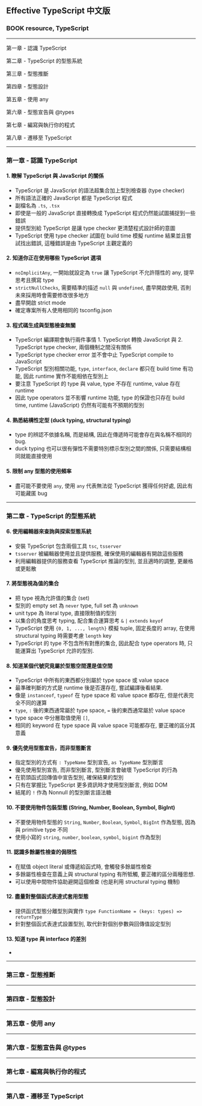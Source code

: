 ## Effective TypeScript 中文版 

### BOOK resource, TypeScript

---

第一章 - 認識 TypeScript

第二章 - TypeScript 的型態系統

第三章 - 型態推斷

第四章 - 型態設計

第五章 - 使用 any

第六章 - 型態宣告與 @types

第七章 - 編寫與執行你的程式

第八章 - 遷移至 TypeScript

---

### 第一章 - 認識 TypeScript

#### 1. 瞭解 TypeScript 與 JavaScript 的關係
- TypeScript 是 JavaScript 的語法超集合加上型別檢查器 (type checker)
- 所有語法正確的 JavaScript 都是 TypeScript 程式
- 副檔名為 `.ts`, `.tsx`
- 即使是一般的 JavaScript 直接轉換成 TypeScript 程式仍然能試圖捕捉到一些錯誤
- 提供型別給 TypeScript 是讓 type checker 更清楚程式設計師的意圖
- TypeScript 使用 type checker 試圖在 build time 模擬 runtime 結果並且嘗試找出錯誤, 這種錯誤是由 TypeScript 主觀定義的

#### 2. 知道你正在使用哪些 TypeScript 選項
- `noImplicitAny`, 一開始就設定為 `true` 讓 TypeScript 不允許隱性的 any, 提早思考且撰寫 type
- `strictNullChecks`, 需要精準的描述 `null` 與 `undefined`, 盡早開啟使用, 否則未來採用時會需要修改很多地方
- 盡早開啟 strict mode
- 確定專案所有人使用相同的 tsconfig.json 

#### 3. 程式碼生成與型態檢查無關
- TypeScript 編譯期會執行兩件事情 1. TypeScript 轉換 JavaScript 與 2. TypeScript type checker, 兩個機制之間沒有關係
- TypeScript type checker error 並不會中止 TypeScript compile to JavaScript
- TypeScript 型別相關功能, `type`, `interface`, `declare` 都只在 build time 有功能, 因此 runtime 實作不能相依在型別上
- 要注意 TypeScript 的 type 與 value, type 不存在 runtime, value 存在 runtime
- 因此 type operators 並不影響 runtime 功能, type 的保證也只存在 build time, runtime (JavaScript) 仍然有可能有不預期的型別

#### 4. 熟悉結構性定型 (duck typing, structural typing)
- type 的辨認不依據名稱, 而是結構, 因此在傳遞時可能會存在與名稱不相同的 bug.
- duck typing 也可以很有彈性不需要特別標示型別之間的關係, 只需要結構相同就能直接使用

#### 5. 限制 any 型態的使用頻率
- 盡可能不要使用 `any`, 使用 `any` 代表無法從 TypeScript 獲得任何好處, 因此有可能藏匿 bug

---

### 第二章 - TypeScript 的型態系統

#### 6. 使用編輯器來查詢與探索型態系統
- 安裝 TypeScript 包含兩個工具 `tsc`, `tsserver`
- `tsserver` 被編輯器使用並且提供服務, 確保使用的編輯器有開啟這些服務
- 利用編輯器提供的服務查看 TypeScript 推論的型別, 並且適時的調整, 更嚴格或更鬆散

#### 7. 將型態視為值的集合
- 把 type 視為允許值的集合 (set)
- 型別的 empty set 為 `never` type, full set 為 `unknown`
- unit type 為 literal type, 直接限制值的型別
- 以集合的角度思考 typing, 配合集合運算思考 `&` `|` `extends` `keyof`
- TypeScript 使用 `{0, 1, ..., length}` 模擬 tuple, 固定長度的 array, 在使用 structural typing 時需要考慮 `length` key
- TypeScript 的 type 不包含所有對應的集合, 因此配合 type operators 時, 只能運算出 TypeScript 允許的型別. 

#### 8. 知道某個代號究竟屬於型態空間還是值空間
- TypeScript 中所有的東西都分別屬於 type space 或 value space
- 最準確判斷的方式是 runtime 後是否還存在, 嘗試編譯後看結果.
- 像是 `instanceof`, `typeof` 在 type space 和 value space 都存在, 但是代表完全不同的運算
- `type`, `:` 後的東西通常屬於 type space, `=` 後的東西通常屬於 value space
- type space 中分層取值使用 `[]`,
- 相同的 keyword 在 type space 與 value space 可能都存在, 要正確的區分其意義

#### 9. 優先使用型態宣告，而非型態斷言
- 指定型別的方式有 `: TypeName` 型別宣告, `as TypeName` 型別斷言
- 優先使用型別宣告, 而非型別斷言, 型別斷言會破壞 TypeScript 的行為
- 在箭頭函式回傳值中宣告型別, 確保結果的型別
- 只有在掌握比 TypeScript 更多資訊時才使用型別斷言, 例如 DOM
- 結尾的 `!` 作為 Nonnull 的型別斷言語法糖

#### 10. 不要使用物件包裝型態 (String, Number, Boolean, Symbol, BigInt)
- 不要使用物件型態的 `String`, `Number`, `Boolean`, `Symbol`, `BigInt` 作為型態, 因為與 primitive type 不同
- 使用小寫的 `string`, `number`, `boolean`, `symbol`, `bigint` 作為型別

#### 11. 認識多餘屬性檢查的侷限性
- 在賦值 object literal 或傳遞給函式時, 會觸發多餘屬性檢查
- 多餘屬性檢查在意義上與 structural typing 有所牴觸, 要正確的區分兩種思想.
- 可以使用中間物件協助避開這個檢查 (也是利用 structural typing 機制)

#### 12. 盡量對整個函式表達式套用型態
- 提供函式型態分離型別與實作 `type FunctionName = (keys: types) => returnType`
- 針對整個函式表達式設置型別, 取代針對個別參數與回傳值設定型別

#### 13. 知道 type 與 interface 的差別
- 

---

### 第三章 - 型態推斷

---

### 第四章 - 型態設計

---

### 第五章 - 使用 any

---

### 第六章 - 型態宣告與 @types

---

### 第七章 - 編寫與執行你的程式

---

### 第八章 - 遷移至 TypeScript
